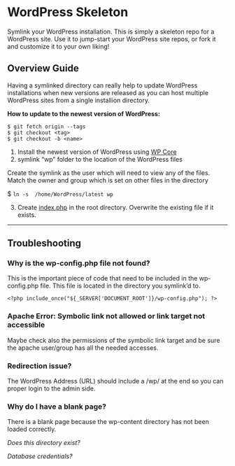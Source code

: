 # WordPress Skeleton

Symlink your WordPress installation. This is simply a skeleton repo for a WordPress site. Use it to jump-start your WordPress site repos, or fork it and customize it to your own liking!


## Overview Guide

Having a symlinked directory can really help to update WordPress installations when new versions are released as you can host multiple WordPress sites from a single installion directory.

**How to update to the newest version of WordPress:**

```
$ git fetch origin --tags
$ git checkout <tag>
$ git checkout -b <name>
```

1. Install the newest version of WordPress using [WP Core](https://wp-cli.org/)
2.  symlink “wp” folder to the location of the WordPress files

Create the symlink as the user which will need to view any of the files. Match the owner and group which is set on other files in the directory

$ `ln -s  /home/WordPress/latest wp`

3. Create [index.php](index.php) in the root directory. Overwrite the existing file if it exists. 


---

## Troubleshooting

### Why is the wp-config.php file not found?

This is the important piece of code that need to be included in the wp-config.php file. This file is located in the directory you symlink’d to.

```
<?php include_once("${_SERVER['DOCUMENT_ROOT']}/wp-config.php"); ?>
```




### Apache Error: Symbolic link not allowed or link target not accessible

Maybe check also the permissions of the symbolic link target and be sure the apache user/group has all the needed accesses.

### Redirection issue? 
The WordPress Address (URL) should include a /wp/ at the end so you can proper login to the admin side.


### Why do I have a blank page? 
There is a blank page because the wp-content directory has not been loaded correctly. 

*Does this directory exist?*

*Database credentials?*



